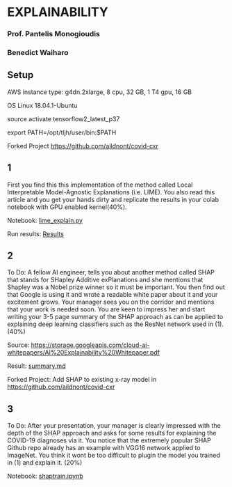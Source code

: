 # EXPLAINABILITY
### Prof. Pantelis Monogioudis
### Benedict Waiharo

## Setup

AWS instance type: g4dn.2xlarge, 8 cpu, 32 GB, 1 T4 gpu, 16 GB

OS Linux 18.04.1-Ubuntu

source activate tensorflow2_latest_p37

export PATH=/opt/tljh/user/bin:$PATH


Forked Project https://github.com/aildnont/covid-cxr

## 1 

First you find this this implementation of the method called Local Interpretable Model-Agnostic Explanations (i.e. LIME). You also read this article and you get your hands dirty and replicate the results in your colab notebook with GPU enabled kernel(40%).

Notebook: [lime_explain.py](src/interpretability/lime_explain.py)

Run results: [Results](results)


## 2

To Do: A fellow AI engineer, tells you about another method called SHAP that stands for SHapley Additive exPlanations and she mentions that Shapley was a Nobel prize winner so it must be important. You then find out that Google is using it and wrote a readable white paper about it and your excitement grows. Your manager sees you on the corridor and mentions that your work is needed soon. You are keen to impress her and start writing your 3-5 page summary of the SHAP approach as can be applied to explaining deep learning classifiers such as the ResNet network used in (1). (40%)

Source: https://storage.googleapis.com/cloud-ai-whitepapers/AI%20Explainability%20Whitepaper.pdf

Result: [summary.md](summary.md)

Forked Project: Add SHAP to existing x-ray model in https://github.com/aildnont/covid-cxr


## 3 

To Do: After your presentation, your manager is clearly impressed with the depth of the SHAP approach and asks for some results for explaining the COVID-19 diagnoses via it. You notice that the extremely popular SHAP Github repo already has an example with VGG16 network applied to ImageNet. You think it wont be too difficult to plugin the model you trained in (1) and explain it. (20%)


Notebook: [shaptrain.ipynb](src/shaptrain.ipynb)




    
   


